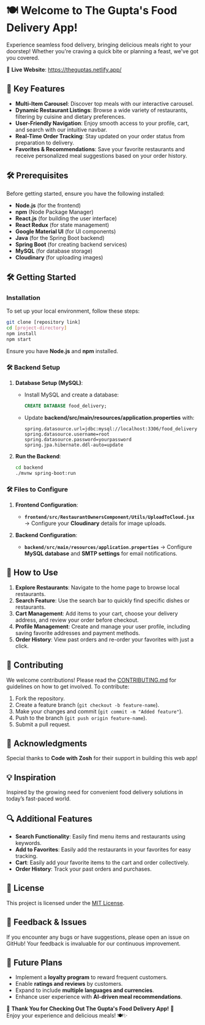 # 🍽️ Welcome to **The Gupta's** Food Delivery App!

Experience seamless food delivery, bringing delicious meals right to your doorstep! Whether you're craving a quick bite or planning a feast, we've got you covered.

🔗 **Live Website**: https://theguptas.netlify.app/

## 🚀 Key Features

- **Multi-Item Carousel**: Discover top meals with our interactive carousel.
- **Dynamic Restaurant Listings**: Browse a wide variety of restaurants, filtering by cuisine and dietary preferences.
- **User-Friendly Navigation**: Enjoy smooth access to your profile, cart, and search with our intuitive navbar.
- **Real-Time Order Tracking**: Stay updated on your order status from preparation to delivery.
- **Favorites & Recommendations**: Save your favorite restaurants and receive personalized meal suggestions based on your order history.

## 🛠️ Prerequisites

Before getting started, ensure you have the following installed:

- **Node.js** (for the frontend)
- **npm** (Node Package Manager)
- **React.js** (for building the user interface)
- **React Redux** (for state management)
- **Google Material UI** (for UI components)
- **Java** (for the Spring Boot backend)
- **Spring Boot** (for creating backend services)
- **MySQL** (for database storage)
- **Cloudinary** (for uploading images)

## 🛠️ Getting Started

### Installation

To set up your local environment, follow these steps:

```bash
git clone [repository link]
cd [project-directory]
npm install
npm start
```

Ensure you have **Node.js** and **npm** installed.

### 🛠️ Backend Setup

1. **Database Setup (MySQL)**:
   - Install MySQL and create a database:
     ```sql
     CREATE DATABASE food_delivery;
     ```
   - Update **backend/src/main/resources/application.properties** with:
     ```properties
     spring.datasource.url=jdbc:mysql://localhost:3306/food_delivery
     spring.datasource.username=root
     spring.datasource.password=yourpassword
     spring.jpa.hibernate.ddl-auto=update
     ```

2. **Run the Backend**:
   ```bash
   cd backend
   ./mvnw spring-boot:run
   ```

### 🛠️ Files to Configure

1. **Frontend Configuration**:
   - **`frontend/src/RestaurantOwnersComponent/Utils/UploadToCloud.jsx`** → Configure your **Cloudinary** details for image uploads.
   
2. **Backend Configuration**:
   - **`backend/src/main/resources/application.properties`** → Configure **MySQL database** and **SMTP settings** for email notifications.

## 📖 How to Use

1. **Explore Restaurants**: Navigate to the home page to browse local restaurants.
2. **Search Feature**: Use the search bar to quickly find specific dishes or restaurants.
3. **Cart Management**: Add items to your cart, choose your delivery address, and review your order before checkout.
4. **Profile Management**: Create and manage your user profile, including saving favorite addresses and payment methods.
5. **Order History**: View past orders and re-order your favorites with just a click.

## 🤝 Contributing

We welcome contributions! Please read the [CONTRIBUTING.md](CONTRIBUTING.md) for guidelines on how to get involved. To contribute:

1. Fork the repository.
2. Create a feature branch (`git checkout -b feature-name`).
3. Make your changes and commit (`git commit -m "Added feature"`).
4. Push to the branch (`git push origin feature-name`).
5. Submit a pull request.

## 🙏 Acknowledgments

Special thanks to **Code with Zosh** for their support in building this web app!

## 💡 Inspiration

Inspired by the growing need for convenient food delivery solutions in today’s fast-paced world.

## 🔍 Additional Features

- **Search Functionality**: Easily find menu items and restaurants using keywords.
- **Add to Favorites**: Easily add the restaurants in your favorites for easy tracking.
- **Cart**: Easily add your favorite items to the cart and order collectively.
- **Order History**: Track your past orders and purchases.

## 📄 License

This project is licensed under the [MIT License](LICENSE.txt).

## 💬 Feedback & Issues

If you encounter any bugs or have suggestions, please open an issue on GitHub! Your feedback is invaluable for our continuous improvement.

## 🌱 Future Plans

- Implement a **loyalty program** to reward frequent customers.
- Enable **ratings and reviews** by customers.
- Expand to include **multiple languages and currencies**.
- Enhance user experience with **AI-driven meal recommendations**.

🙏 **Thank You for Checking Out The Gupta's Food Delivery App!** 🚀  
Enjoy your experience and delicious meals! 🍽️✨
